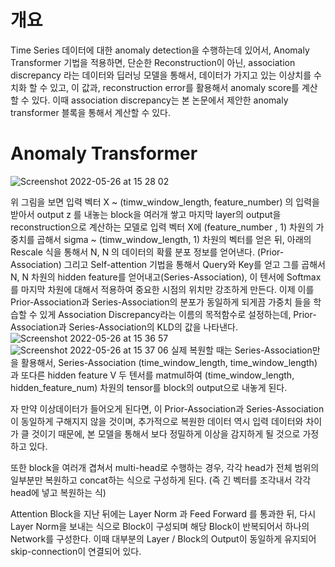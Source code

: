 # 개요
Time Series 데이터에 대한 anomaly detection을 수행하는데 있어서, Anomaly Transformer 기법을 적용하면, 단순한 Reconstruction이 아닌, 
association discrepancy 라는 데이터와 딥러닝 모델을 통해서, 데이터가 가지고 있는 이상치를 수치화 할 수 있고, 이 값과, reconstruction error를 활용해서 anomaly score를 계산할 수 있다.
이때 association discrepancy는 본 논문에서 제안한 anomaly transformer 블록을 통해서 계산할 수 있다.

# Anomaly Transformer
![Screenshot 2022-05-26 at 15 28 02](https://user-images.githubusercontent.com/37214630/170430477-28347650-fc91-4b38-a016-9bd9ae15f8a8.jpg)

위 그림을 보면 입력 벡터 X ~ (timw_window_length, feature_number) 의 입력을 받아서 output z 를 내놓는 block을 여러개 쌓고 마지막 layer의 output을 reconstruction으로 계산하는 모델로
입력 벡터 X에 (feature_number , 1) 차원의 가중치를 곱해서 sigma ~ (timw_window_length, 1) 차원의 벡터를 얻은 뒤, 아래의 Rescale 식을 통해서 N, N 의 데이터의 확률 분포 정보를 얻어낸다. (Prior-Association)
그리고 Self-attention 기법을 통해서 Query와 Key를 얻고 그를 곱해서 N, N 차원의 hidden feature를 얻어내고(Series-Association),
이 텐서에 Softmax를 마지막 차원에 대해서 적용하여 중요한 시점의 위치만 강조하게 만든다. 이제 이를 Prior-Association과 Series-Association의 분포가 동일하게 되게끔
가중치 들을 학습할 수 있게 Association Discrepancy라는 이름의 목적함수로 설정하는데, Prior-Association과 Series-Association의 KLD의 값을 나타낸다.
![Screenshot 2022-05-26 at 15 36 57](https://user-images.githubusercontent.com/37214630/170431893-580a1afa-cde1-446a-ad90-7f8f04311b7b.jpg)
![Screenshot 2022-05-26 at 15 37 06](https://user-images.githubusercontent.com/37214630/170431896-678f87f7-5b78-4d34-a532-607370b5d77c.jpg)
실제 복원할 때는 Series-Association만을 활용해서, Series-Association (time_window_length, time_window_length) 과 또다른 hidden feature V 두 텐서를 matmul하여 
(time_window_length, hidden_feature_num) 차원의 tensor를 block의 output으로 내놓게 된다. 

자 만약 이상데이터가 들어오게 된다면, 이 Prior-Association과 Series-Association이 동일하게 구해지지 않을 것이며, 추가적으로 복원한 데이터 역시 입력 데이터와 차이가 클 것이기 때문에,
본 모델을 통해서 보다 정밀하게 이상을 감지하게 될 것으로 가정하고 있다.

또한 block을 여러개 겹쳐서 multi-head로 수행하는 경우, 각각 head가 전체 범위의 일부분만 복원하고 concat하는 식으로 구성하게 된다. (즉 긴 벡터를 조각내서 각각 head에 넣고 복원하는 식)


Attention Block을 지난 뒤에는 Layer Norm 과 Feed Forward 를 통과한 뒤, 다시 Layer Norm을 보내는 식으로 Block이 구성되며 해당 Block이 반복되어서 하나의 Network를 구성한다.
이때 대부분의 Layer / Block의 Output이 동일하게 유지되어 skip-connection이 연결되어 있다.
